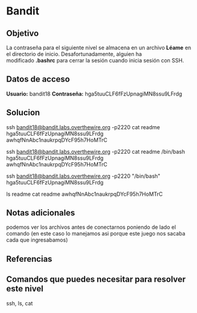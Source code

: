 # Bandit
## Objetivo
La contraseña para el siguiente nivel se almacena en un archivo **Léame** en el directorio de inicio. Desafortunadamente, alguien ha modificado **.bashrc** para cerrar la sesión cuando inicia sesión con SSH.

## Datos de acceso
**Usuario:** bandit18
**Contraseña:** hga5tuuCLF6fFzUpnagiMN8ssu9LFrdg

## Solucion
ssh bandit18@bandit.labs.overthewire.org -p2220 cat readme
hga5tuuCLF6fFzUpnagiMN8ssu9LFrdg
awhqfNnAbc1naukrpqDYcF95h7HoMTrC

ssh bandit18@bandit.labs.overthewire.org -p2220 cat readme /bin/bash
hga5tuuCLF6fFzUpnagiMN8ssu9LFrdg
awhqfNnAbc1naukrpqDYcF95h7HoMTrC

ssh bandit18@bandit.labs.overthewire.org -p2220 "/bin/bash"
hga5tuuCLF6fFzUpnagiMN8ssu9LFrdg

ls
readme
cat readme
awhqfNnAbc1naukrpqDYcF95h7HoMTrC

## Notas adicionales
podemos ver los archivos antes de conectarnos poniendo de lado el comando (en este caso lo manejamos asi porque este juego nos sacaba cada que ingresabamos)

## Referencias

## Comandos que puedes necesitar para resolver este nivel
ssh, ls, cat
